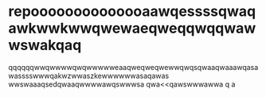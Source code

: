 # repoooooooooooooaawqessssqwaqawkwwkwwqwewaeqweqqwqqwawwswakqaq
qqqqqqwwqwwwwqwqwwwwweaaqweqweqwewwqwqsqwaaqwaaawqasawasssswwwqakwzwwaszkewwwwwwasaqawas
wwswaaaqsedqwaaqwwwwawqswwwsa
qwa<<qawswwwawwa
q
a
